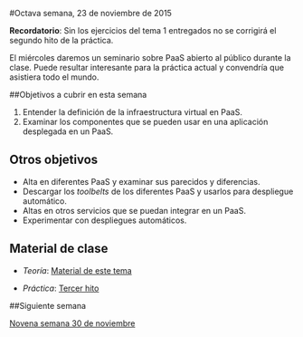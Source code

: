 #Octava semana, 23 de noviembre de 2015

**Recordatorio**: Sin los ejercicios del tema 1 entregados no se corrigirá
el segundo hito de la práctica. 

El miércoles daremos un seminario sobre PaaS abierto al público
durante la clase. Puede
resultar interesante para la práctica actual y convendría que
asistiera todo el mundo. 

##Objetivos a cubrir en esta semana

1. Entender la definición de la infraestructura virtual en PaaS.
2. Examinar los componentes que se pueden usar en una aplicación
   desplegada en un PaaS.

## Otros objetivos

* Alta en diferentes PaaS y examinar sus parecidos y diferencias.
* Descargar los *toolbelts* de los diferentes PaaS y usarlos para
  despliegue automático.
* Altas en otros servicios que se puedan integrar en un PaaS.
* Experimentar con despliegues automáticos.

## Material  de clase

* *Teoría*:
  [Material de este  tema](http://jj.github.io/CC/documentos/temas/PaaS)

* *Práctica*: [Tercer hito](http://jj.github.io/CC/documentos/practicas/3.PaaS)

##Siguiente semana

[Novena semana 30 de noviembre](9-semana.md) 
